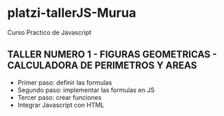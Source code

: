 # platzi-tallerJS-Murua
Curso Practico de Javascript

## TALLER NUMERO 1 - FIGURAS GEOMETRICAS - CALCULADORA DE PERIMETROS Y AREAS

- Primer paso: definir las formulas
- Segundo paso: implementar las formulas en JS
- Tercer paso: crear funciones
- Integrar Javascript con HTML